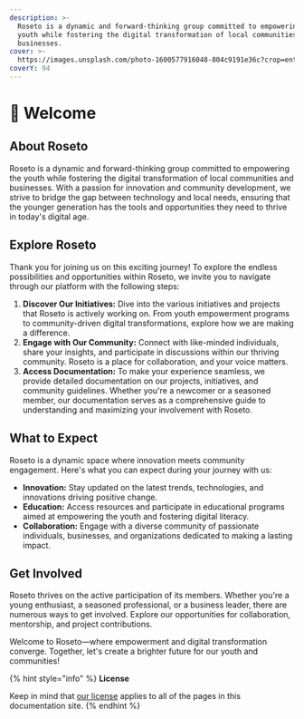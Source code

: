 ```yaml
---
description: >-
  Roseto is a dynamic and forward-thinking group committed to empowering the
  youth while fostering the digital transformation of local communities and
  businesses.
cover: >-
  https://images.unsplash.com/photo-1600577916048-804c9191e36c?crop=entropy&cs=srgb&fm=jpg&ixid=M3wxOTcwMjR8MHwxfHNlYXJjaHwyfHx3ZWxjb21lfGVufDB8fHx8MTcwNjIyMzAwMnww&ixlib=rb-4.0.3&q=85
coverY: 94
---
```


# 👋 Welcome

## About Roseto

Roseto is a dynamic and forward-thinking group committed to empowering the youth while fostering the digital transformation of local communities and businesses. With a passion for innovation and community development, we strive to bridge the gap between technology and local needs, ensuring that the younger generation has the tools and opportunities they need to thrive in today's digital age.

## Explore Roseto

Thank you for joining us on this exciting journey! To explore the endless possibilities and opportunities within Roseto, we invite you to navigate through our platform with the following steps:

1. **Discover Our Initiatives:** Dive into the various initiatives and projects that Roseto is actively working on. From youth empowerment programs to community-driven digital transformations, explore how we are making a difference.
2. **Engage with Our Community:** Connect with like-minded individuals, share your insights, and participate in discussions within our thriving community. Roseto is a place for collaboration, and your voice matters.
3. **Access Documentation:** To make your experience seamless, we provide detailed documentation on our projects, initiatives, and community guidelines. Whether you're a newcomer or a seasoned member, our documentation serves as a comprehensive guide to understanding and maximizing your involvement with Roseto.

## **What to Expect**

Roseto is a dynamic space where innovation meets community engagement. Here's what you can expect during your journey with us:

* **Innovation:** Stay updated on the latest trends, technologies, and innovations driving positive change.
* **Education:** Access resources and participate in educational programs aimed at empowering the youth and fostering digital literacy.
* **Collaboration:** Engage with a diverse community of passionate individuals, businesses, and organizations dedicated to making a lasting impact.

## **Get Involved**

Roseto thrives on the active participation of its members. Whether you're a young enthusiast, a seasoned professional, or a business leader, there are numerous ways to get involved. Explore our opportunities for collaboration, mentorship, and project contributions.

Welcome to Roseto—where empowerment and digital transformation converge. Together, let's create a brighter future for our youth and communities!

{% hint style="info" %}
**License**

Keep in mind that [our license](https://roseto.co/license) applies to all of the pages in this documentation site.
{% endhint %}
